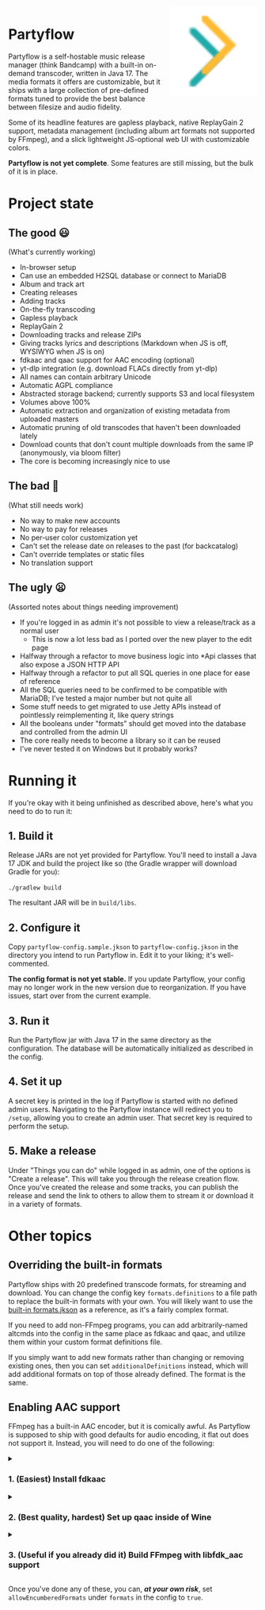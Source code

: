 <img src="src/main/resources/static/logo.svg" height="180" align="right"/>

# Partyflow
Partyflow is a self-hostable music release manager (think Bandcamp) with a built-in on-demand
transcoder, written in Java 17. The media formats it offers are customizable, but it ships with a
large collection of pre-defined formats tuned to provide the best balance between filesize and audio
fidelity.

Some of its headline features are gapless playback, native ReplayGain 2 support, metadata management
(including album art formats not supported by FFmpeg), and a slick lightweight JS-optional web UI
with customizable colors.

**Partyflow is not yet complete**. Some features are still missing, but the bulk of it is in place.

# Project state

## The good 😃
(What's currently working)

- In-browser setup
- Can use an embedded H2SQL database or connect to MariaDB
- Album and track art
- Creating releases
- Adding tracks
- On-the-fly transcoding
- Gapless playback
- ReplayGain 2
- Downloading tracks and release ZIPs
- Giving tracks lyrics and descriptions (Markdown when JS is off, WYSIWYG when JS is on)
- fdkaac and qaac support for AAC encoding (optional)
- yt-dlp integration (e.g. download FLACs directly from yt-dlp)
- All names can contain arbitrary Unicode
- Automatic AGPL compliance
- Abstracted storage backend; currently supports S3 and local filesystem
- Volumes above 100%
- Automatic extraction and organization of existing metadata from uploaded masters
- Automatic pruning of old transcodes that haven't been downloaded lately
- Download counts that don't count multiple downloads from the same IP (anonymously, via bloom filter)
- The core is becoming increasingly nice to use

## The bad 📝
(What still needs work)

- No way to make new accounts
- No way to pay for releases
- No per-user color customization yet
- Can't set the release date on releases to the past (for backcatalog)
- Can't override templates or static files
- No translation support

## The ugly 😦
(Assorted notes about things needing improvement)

- If you're logged in as admin it's not possible to view a release/track as a normal user
  - This is now a lot less bad as I ported over the new player to the edit page
- Halfway through a refactor to move business logic into *Api classes that also expose a JSON HTTP API
- Halfway through a refactor to put all SQL queries in one place for ease of reference
- All the SQL queries need to be confirmed to be compatible with MariaDB; I've tested a major number but not quite all
- Some stuff needs to get migrated to use Jetty APIs instead of pointlessly reimplementing it, like query strings
- All the booleans under "formats" should get moved into the database and controlled from the admin UI
- The core really needs to become a library so it can be reused
- I've never tested it on Windows but it probably works?

# Running it
If you're okay with it being unfinished as described above, here's what you need to do to run it:

## 1. Build it
Release JARs are not yet provided for Partyflow. You'll need to install a Java 17 JDK and build the
project like so (the Gradle wrapper will download Gradle for you):

`./gradlew build`

The resultant JAR will be in `build/libs`.

## 2. Configure it
Copy `partyflow-config.sample.jkson` to `partyflow-config.jkson` in the directory you intend to run
Partyflow in. Edit it to your liking; it's well-commented.

**The config format is not yet stable.** If you update Partyflow, your config may no longer work in
the new version due to reorganization. If you have issues, start over from the current example.

## 3. Run it
Run the Partyflow jar with Java 17 in the same directory as the configuration. The database will be
automatically initialized as described in the config.

## 4. Set it up
A secret key is printed in the log if Partyflow is started with no defined admin users. Navigating
to the Partyflow instance will redirect you to `/setup`, allowing you to create an admin user. That
secret key is required to perform the setup.

## 5. Make a release
Under "Things you can do" while logged in as admin, one of the options is "Create a release". This
will take you through the release creation flow. Once you've created the release and some tracks,
you can publish the release and send the link to others to allow them to stream it or download it in
a variety of formats.

# Other topics

## Overriding the built-in formats
Partyflow ships with 20 predefined transcode formats, for streaming and download. You can change the
config key `formats.definitions` to a file path to replace the built-in formats with your own. You
will likely want to use the [built-in formats.jkson](https://git.sleeping.town/unascribed/Partyflow/src/branch/trunk/src/main/resources/formats.jkson)
as a reference, as it's a fairly complex format.

If you need to add non-FFmpeg programs, you can add arbitrarily-named altcmds into the config in the
same place as fdkaac and qaac, and utilize them within your custom format definitions file.

If you simply want to add new formats rather than changing or removing existing ones, then you can
set `additionalDefinitions` instead, which will add additional formats on top of those already
defined. The format is the same.

## Enabling AAC support
FFmpeg has a built-in AAC encoder, but it is comically awful. As Partyflow is supposed to ship with
good defaults for audio encoding, it flat out does not support it. Instead, you will need to do one
of the following:

<details><summary><h3>1. (Easiest) Install fdkaac</h3></summary>

This is the easiest by far — it's even just available for install in a lot of distros. On Debian,
simply enabling the `contrib` repository means it's a `sudo apt install fdkaac` away.

Further information on FDK AAC can be found on the [excellent HydrogenAudio wiki](https://wiki.hydrogenaud.io/index.php?title=Fraunhofer_FDK_AAC).

Once it's installed, you can make use of it by setting `aacMode` in the config under `formats` to
"fdkaac".
</details>

<details><summary><h3>2. (Best quality, hardest) Set up qaac inside of Wine</h3></summary>

qaac is an open source wrapper tool for Apple's CoreAudio encoders, which were ported to Windows as
part of Apple Application Support — a helper library that comes with most of Apple's Windows
applications.

We have [a wiki page](https://git.sleeping.town/unascribed/Partyflow/wiki/qaac-Installation)
explaining this process.

**Note**: qaac in Wine is *very* slow.

Once it's installed, you can make use of it by setting `aacMode` in the config under `formats` to
"qaac".
</details>

<details><summary><h3>3. (Useful if you already did it) Build FFmpeg with libfdk_aac support</h3></summary>

If you've already got an FFmpeg build with libfdk_aac support, you can reduce the involved moving
parts by setting  `aacMode` in the config under `formats` to "ffmpeg-fdk". If your FFmpeg build does
not have libfdk_aac support, it is much easier to use the standalone fdkaac tool.

</details>

Once you've done any of these, you can, ***at your own risk***, set `allowEncumberedFormats` under
`formats` in the config to `true`.
